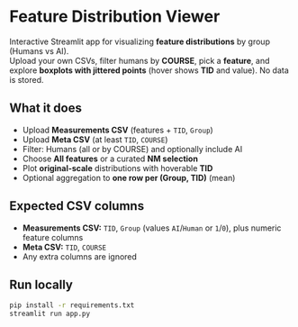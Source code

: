# Feature Distribution Viewer

Interactive Streamlit app for visualizing **feature distributions** by group (Humans vs AI).  
Upload your own CSVs, filter humans by **COURSE**, pick a **feature**, and explore **boxplots with jittered points** (hover shows **TID** and value). No data is stored.

## What it does
- Upload **Measurements CSV** (features + `TID`, `Group`)
- Upload **Meta CSV** (at least `TID`, `COURSE`)
- Filter: Humans (all or by COURSE) and optionally include AI
- Choose **All features** or a curated **NM selection**
- Plot **original-scale** distributions with hoverable **TID**
- Optional aggregation to **one row per (Group, TID)** (mean)

## Expected CSV columns
- **Measurements CSV:** `TID`, `Group` (values `AI`/`Human` or `1`/`0`), plus numeric feature columns
- **Meta CSV:** `TID`, `COURSE`
- Any extra columns are ignored

## Run locally
```bash
pip install -r requirements.txt
streamlit run app.py
